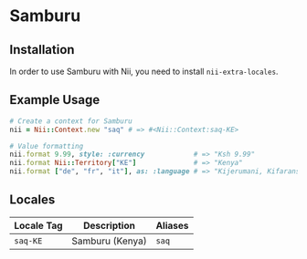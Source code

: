 <!-- This file has been generated. Source: languages/_template.md.erb -->

# Samburu

## Installation

In order to use Samburu with Nii, you need to install `nii-extra-locales`.

## Example Usage

``` ruby
# Create a context for Samburu
nii = Nii::Context.new "saq" # => #<Nii::Context:saq-KE>

# Value formatting
nii.format 9.99, style: :currency            # => "Ksh 9.99"
nii.format Nii::Territory["KE"]              # => "Kenya"
nii.format ["de", "fr", "it"], as: :language # => "Kijerumani, Kifaransa, Kiitaliano"
```


## Locales

<table>
  <thead>
    <tr>
      <th>Locale Tag</th>
      <th>Description</th>
      <th>Aliases</th>
    </tr>
  </thead>
  <tbody>
    <tr>
      <td><code>saq-KE</code></td>
      <td>Samburu (Kenya)</td>
      <td><code>saq</code></td>
    </tr>
  </tbody>
</table>

